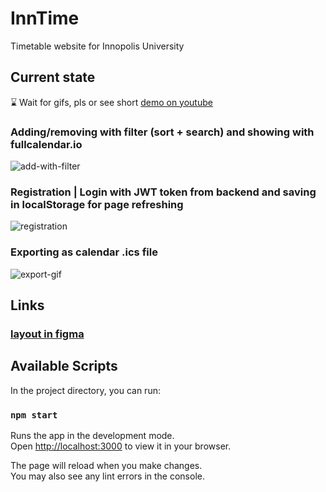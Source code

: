 # InnTime

Timetable website for Innopolis University

## Current state
⌛ Wait for gifs, pls or see short [demo on youtube](https://youtu.be/Fl5QphEBA68)
### Adding/removing with filter (sort + search) and showing with fullcalendar.io
![add-with-filter](assets/show-add-remove-with-filter.gif)

### Registration | Login with JWT token from backend and saving in localStorage for page refreshing
![registration](assets/register-with-token.gif)

### Exporting as calendar .ics file
![export-gif](assets/export-as-calendar-file.gif)

## Links
### [layout in figma](https://www.figma.com/file/AzFwk8iwlLVP2j3rxVydNh/InnTime?type=design&node-id=0%3A1&t=n4lCEVnVnHJ4s9W3-1)

## Available Scripts

In the project directory, you can run:

### `npm start`

Runs the app in the development mode.\
Open [http://localhost:3000](http://localhost:3000) to view it in your browser.

The page will reload when you make changes.\
You may also see any lint errors in the console.
